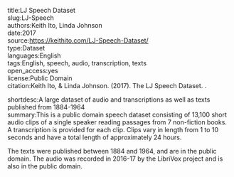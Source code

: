 title:LJ Speech Dataset  
slug:LJ-Speech  
authors:Keith Ito, Linda Johnson  
date:2017  
source:https://keithito.com/LJ-Speech-Dataset/  
type:Dataset  
languages:English  
tags:English, speech, audio, transcription, texts  
open_access:yes  
license:Public Domain  
citation:Keith Ito, & Linda Johnson. (2017). The LJ Speech Dataset. .
  
shortdesc:A large dataset of audio and transcriptions as well as texts published from 1884-1964  
summary:This is a public domain speech dataset consisting of 13,100 short audio clips of a single speaker reading passages from 7 non-fiction books. A transcription is provided for each clip. Clips vary in length from 1 to 10 seconds and have a total length of approximately 24 hours.

The texts were published between 1884 and 1964, and are in the public domain. The audio was recorded in 2016-17 by the LibriVox project and is also in the public domain.  
